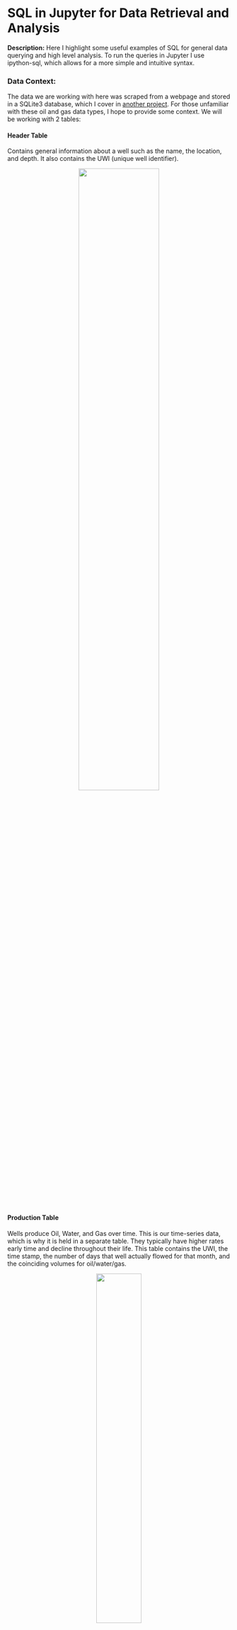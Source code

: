 # SQL in Jupyter for Data Retrieval and Analysis

**Description:** Here I highlight some useful examples of SQL for general data querying and high level analysis. To run the queries in Jupyter I use ipython-sql, which allows for a more simple and intuitive syntax. 

### Data Context: 
The data we are working with here was scraped from a webpage and stored in a SQLite3 database, which I cover in [another project](https://johnodonnell123.github.io/pages/page_scrapy.html). 
For those unfamiliar with these oil and gas data types, I hope to provide some context. We will be working with 2 tables:

#### Header Table
Contains general information about a well such as the name, the location, and depth. It also contains the UWI (unique well identifier).

<p align='center'>
  <img src="/images/SQL/header_table.PNG?raw=true" height='60%' width='60%'>
</p>

#### Production Table
Wells produce Oil, Water, and Gas over time. This is our time-series data, which is why it is held in a separate table. They typically have higher rates early time and decline throughout their life. This table contains the UWI, the time stamp, the number of days that well actually flowed for that month, and the coinciding volumes for oil/water/gas.

<p align='center'>
  <img src="/images/SQL/prod_table.PNG?raw=true" height='45%' width='45%'>
</p>

## View Tables in DataBase
```javascript
%%sql 

SELECT name 
FROM sqlite_master 
WHERE type ='table'
```
<img src="/images/SQL/View Tables2.png?raw=true" height='50%' width='50%'>
<br>

## Select First 5 Rows of a table
Showing shape of table (rows, columns) and a sample
```javascript
%%sql 

SELECT * 
FROM header_table 
LIMIT 5
```
<img src="/images/SQL/Select first 5 rows2.png?raw=true" height='60%' width='60%'>
<br>

## Select Using Conditions
Showing shape of table and a random sample
```javascript 
%%sql 

SELECT * 
FROM prod_table 
WHERE Days > 20 AND Water < 100
```
<img src="/images/SQL/Multiple Conditions2.png?raw=true" height='50%' width='50%'>
<br>

## Select Specific Wells
Using the logical IN operator
```javascript
%%sql 

SELECT 
  p.UWI, p.Days, p.Oil 
FROM prod_table 
WHERE p.UWI IN (33061042810000,33061005070000)
```
<img src="/images/SQL/Specific Wells2.png?raw=true" height='30%' width='30%'>
<br>

## Select Columns from 2 Tables
Showing shape of table and a random sample
```javascript
%%sql 

SELECT 
  p.UWI, p.Days, p.Oil, h.Current_Operator 
FROM prod_table p 
JOIN header_table h 
  USING(UWI)
```
<img src="/images/SQL/Join Select Specific Columns2.png?raw=true" height='60%' width='60%'>
<br>

## What Operators/Companies have Produced the Most Oil to Date?
It appears Continental Resources has produced > 400 million barrels of oil and drilled just over 1700 wells!
```javascript
%%sql 

SELECT 
  p.UWI, COUNT(DISTINCT p.UWI) AS 'Wells', SUM(p.Oil) AS 'Cumulative_Oil', h.Current_Operator
FROM prod_table p 
JOIN header_table h 
  USING(UWI) 
GROUP BY Current_Operator
ORDER BY Cumulative_Oil DESC
LIMIT 5
```

<img src="/images/SQL/Aggregate Operator Oil and Wells2.png?raw=true" height='45%' width='45%'>
<br>

## Check for duplicate well names
Well names <em>should</em> be unique, however we know for sure UWI's are unique
```javascript
%%sql 

SELECT 
    p.UWI, h.Current_Operator, h.Well_Name, COUNT(DISTINCT p.UWI) AS 'UWIs'
FROM prod_table p 
JOIN header_table h 
    USING(UWI) 
GROUP BY Well_Name
    HAVING UWIs > 1
```

<img src="/images/SQL/Check Duplicates.PNG?raw=true" height='45%' width='45%'>
<br>


## What Wells have Produced the Most Oil to Date? Who do they belong to? 
```javascript
%%sql 

SELECT 
  p.UWI, sum(p.Oil) as 'Cumulative_Oil', h.Well_Name, h.Current_Operator
FROM prod_table p 
JOIN header_table h 
  USING(UWI)  
GROUP BY h.Well_Name 
ORDER BY Cumulative_Oil desc
LIMIT 5
```
<img src="/images/SQL/Top Producing Wells2.png?raw=true" height='60%' width='60%'>
<br>

## What are the top producing wells for a particular operator? 
```javascript
%%sql

SELECT 
  p.UWI, h.Current_Operator, sum(p.Oil) as 'Cumulative_Oil', h.Well_Name 
FROM prod_table p 
JOIN header_table h
  USING(UWI)  
WHERE Current_Operator = 'MARATHON OIL COMPANY'
GROUP BY h.Well_Name
ORDER BY Cumulative_Oil DESC
LIMIT 5
```
<img src="/images/SQL/Top Wells by Operator2.png?raw=true" height='60%' width='60%'>
<br>

## Top Producing Wells with Cumulative Water Filter
Wells that produce less water are more favorable, as the water is costly to dispose of. 
```javascript
%%sql

SELECT 
  p.UWI, h.Current_Operator, sum(p.Oil) as 'Cumulative_Oil',sum(p.Water) as 'Cumulative_Water', h.Well_Name 
FROM prod_table p 
JOIN header_table h 
  USING(UWI)  
GROUP BY Well_Name
  HAVING Cumulative_Water < 100000
ORDER BY Cumulative_Oil DESC
LIMIT 5
```
<img src="/images/SQL/Top Producing Wells Water Filter2.png?raw=true" height='75%' width='75%'>

